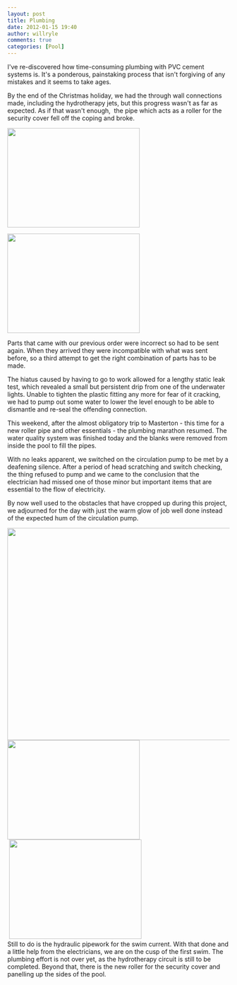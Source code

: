 ```yaml
---
layout: post
title: Plumbing
date: 2012-01-15 19:40
author: willryle
comments: true
categories: [Pool]
---
```

I've re-discovered how time-consuming plumbing with PVC cement systems is. It's a ponderous, painstaking process that isn't forgiving of any mistakes and it seems to take ages.

<!--more-->

By the end of the Christmas holiday, we had the through wall connections made, including the hydrotherapy jets, but this progress wasn't as far as expected. As if that wasn't enough,  the pipe which acts as a roller for the security cover fell off the coping and broke.

<a href="http://willryle.files.wordpress.com/2012/01/poolwqs-007.jpg" target="_blank"><img class="alignleft  wp-image-947" title="Jets and Cover" src="http://willryle.files.wordpress.com/2012/01/poolwqs-007.jpg?w=300" alt="" width="300" height="225" /></a>

<img class="alignnone  wp-image-948" title="Front panel plumbing" src="http://willryle.files.wordpress.com/2012/01/poolwqs-010.jpg?w=300" alt="" width="300" height="225" />

Parts that came with our previous order were incorrect so had to be sent again. When they arrived they were incompatible with what was sent before, so a third attempt to get the right combination of parts has to be made.

The hiatus caused by having to go to work allowed for a lengthy static leak test, which revealed a small but persistent drip from one of the underwater lights. Unable to tighten the plastic fitting any more for fear of it cracking, we had to pump out some water to lower the level enough to be able to dismantle and re-seal the offending connection.

This weekend, after the almost obligatory trip to Masterton - this time for a new roller pipe and other essentials - the plumbing marathon resumed. The water quality system was finished today and the blanks were removed from inside the pool to fill the pipes.

With no leaks apparent, we switched on the circulation pump to be met by a deafening silence. After a period of head scratching and switch checking, the thing refused to pump and we came to the conclusion that the electrician had missed one of those minor but important items that are essential to the flow of electricity.

By now well used to the obstacles that have cropped up during this project, we adjourned for the day with just the warm glow of job well done instead of the expected hum of the circulation pump.

<img class="alignleft size-full wp-image-946" style="border-color:initial;border-style:initial;" title="Water Quality System plumbing" src="http://willryle.files.wordpress.com/2012/01/poolwqs-012.jpg" alt="" width="640" height="480" />
<div></div>
<img class="alignleft  wp-image-949" title="Pool;WQS 014" src="http://willryle.files.wordpress.com/2012/01/poolwqs-014.jpg?w=300" alt="" width="300" height="225" />
<div> <a href="http://willryle.files.wordpress.com/2012/01/poolwqs-017.jpg" target="_blank"><img class="alignnone  wp-image-950" title="Pool;WQS 017" src="http://willryle.files.wordpress.com/2012/01/poolwqs-017.jpg?w=300" alt="" width="300" height="225" /></a></div>
<div></div>
Still to do is the hydraulic pipework for the swim current. With that done and a little help from the electricians, we are on the cusp of the first swim. The plumbing effort is not over yet, as the hydrotherapy circuit is still to be completed. Beyond that, there is the new roller for the security cover and panelling up the sides of the pool.
